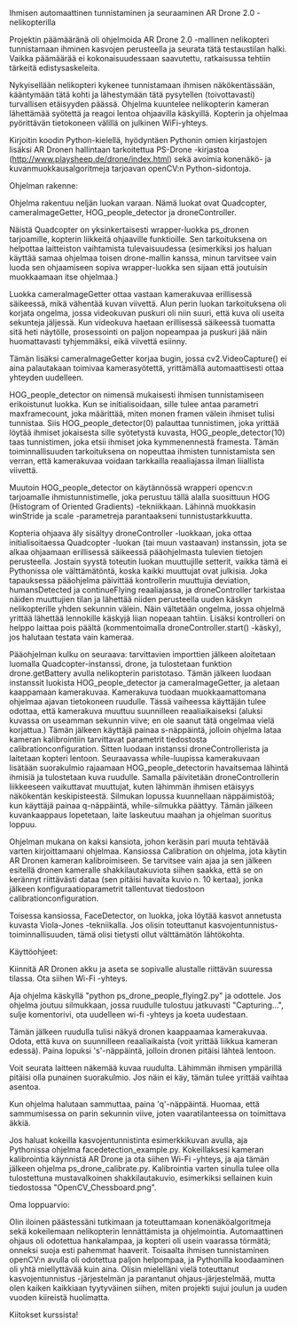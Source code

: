Ihmisen automaattinen tunnistaminen ja seuraaminen AR Drone 2.0 -nelikopterilla


Projektin päämääränä oli ohjelmoida AR Drone 2.0 -mallinen nelikopteri tunnistamaan ihminen kasvojen perusteella ja seurata tätä testaustilan halki. Vaikka päämäärää ei kokonaisuudessaan saavutettu, ratkaisussa tehtiin tärkeitä edistysaskeleita.

Nykyisellään nelikopteri kykenee tunnistamaan ihmisen näkökentässään, kääntymään tätä kohti ja lähestymään tätä pysytellen (toivottavasti) turvallisen etäisyyden päässä. Ohjelma kuuntelee nelikopterin kameran lähettämää syötettä ja reagoi lentoa ohjaavilla käskyillä. Kopterin ja ohjelmaa pyörittävän tietokoneen välillä on julkinen WiFi-yhteys.

Kirjoitin koodin Python-kielellä, hyödyntäen Pythonin omien kirjastojen lisäksi AR Dronen hallintaan tarkoitettua PS-Drone -kirjastoa (http://www.playsheep.de/drone/index.html) sekä avoimia konenäkö- ja kuvanmuokkausalgoritmeja tarjoavan openCV:n Python-sidontoja.


Ohjelman rakenne:

Ohjelma rakentuu neljän luokan varaan. Nämä luokat ovat Quadcopter, cameraImageGetter, HOG_people_detector ja droneController.

Näistä Quadcopter on yksinkertaisesti wrapper-luokka ps_dronen tarjoamille, kopterin liikkeitä ohjaaville funktioille. Sen tarkoituksena on helpottaa laitteiston vaihtamista tulevaisuudessa (esimerkiksi jos haluan käyttää samaa ohjelmaa toisen drone-mallin kanssa, minun tarvitsee vain luoda sen ohjaamiseen sopiva wrapper-luokka sen sijaan että joutuisin muokkaamaan itse ohjelmaa.)

Luokka cameraImageGetter ottaa vastaan kamerakuvaa erillisessä säikeessä, mikä vähentää kuvan viivettä. Alun perin luokan tarkoituksena oli korjata ongelma, jossa videokuvan puskuri oli niin suuri, että kuva oli useita sekunteja jäljessä. Kun videokuva haetaan erillisessä säikeessä tuomatta sitä heti näytölle, prosessointi on paljon nopeampaa ja puskuri jää näin huomattavasti tyhjemmäksi, eikä viivettä esiinny. 

Tämän lisäksi cameraImageGetter korjaa bugin, jossa cv2.VideoCapture() ei aina palautakaan toimivaa kamerasyötettä, yrittämällä automaattisesti ottaa yhteyden uudelleen.

HOG_people_detector on nimensä mukaisesti ihmisen tunnistamiseen erikoistunut luokka. Kun se initialisoidaan, sille tulee antaa parametri maxframecount, joka määrittää, miten monen framen välein ihmiset tulisi tunnistaa. Siis HOG_people_detector(0) palauttaa tunnistimen, joka yrittää löytää ihmiset jokaisesta sille syötetystä kuvasta, HOG_people_detector(10) taas tunnistimen, joka etsii ihmiset joka kymmenennestä framesta. Tämän toiminnallisuuden tarkoituksena on nopeuttaa ihmisten tunnistamista sen verran, että kamerakuvaa voidaan tarkkailla reaaliajassa ilman liiallista viivettä.

Muutoin HOG_people_detector on käytännössä wrapperi opencv:n tarjoamalle ihmistunnistimelle, joka perustuu tällä alalla suosittuun HOG (Histogram of Oriented Gradients) -tekniikkaan. Lähinnä muokkasin winStride ja scale -parametreja parantaakseni tunnistustarkkuutta.

Kopteria ohjaava äly sisältyy droneController -luokkaan, joka ottaa initialisoitaessa Quadcopter -luokan (tai muun vastaavan) instanssin, jota se alkaa ohjaamaan erillisessä säikeessä pääohjelmasta tulevien tietojen perusteella. Jostain syystä toteutin luokan muuttujille setterit, vaikka tämä ei Pythonissa ole välttämätöntä, koska kaikki muuttujat ovat julkisia. Joka tapauksessa pääohjelma päivittää kontrollerin muuttujia deviation, humansDetected ja continueFlying reaaliajassa, ja droneController tarkistaa näiden muuttujien tilan ja lähettää niiden perusteella uuden käskyn nelikopterille yhden sekunnin välein. Näin vältetään ongelma, jossa ohjelmä yrittää lähettää lennokille käskyjä liian nopeaan tahtiin. Lisäksi kontrolleri on helppo laittaa pois päältä (kommentoimalla droneController.start() -käsky), jos halutaan testata vain kameraa.

Pääohjelman kulku on seuraava: tarvittavien importtien jälkeen aloitetaan luomalla Quadcopter-instanssi, drone, ja tulostetaan funktion drone.getBattery avulla nelikopterin paristotaso. Tämän jälkeen luodaan instanssit luokista HOG_people_detector ja cameraImageGetter, ja aletaan kaappamaan kamerakuvaa. Kamerakuva tuodaan muokkaamattomana ohjelmaa ajavan tietokoneen ruudulle. Tässä vaiheessa käyttäjän tulee odottaa, että kamerakuva muuttuu suunnilleen reaaliaikaiseksi (aluksi kuvassa on useamman sekunnin viive; en ole saanut tätä ongelmaa vielä korjattua.) Tämän jälkeen käyttäjä painaa s-näppäintä, jolloin ohjelma lataa kameran kalibrointiin tarvittavat parametrit tiedostosta calibrationconfiguration. Sitten luodaan instanssi droneControllerista ja laitetaan kopteri lentoon. Seuraavassa while-luupissa  kamerakuvaan lisätään suorakulmio rajaamaan HOG_people_detectorin havaitsemaa lähintä ihmisiä ja tulostetaan kuva ruudulle. Samalla päivitetään droneControllerin liikkeeseen vaikuttavat muuttujat, kuten lähimmän ihmisen etäisyys näkökentän keskipisteestä. Silmukan lopussa kuunnellaan näppäimistöä; kun käyttäjä painaa q-näppäintä, while-silmukka päättyy. Tämän jälkeen kuvankaappaus lopetetaan, laite laskeutuu maahan ja ohjelman suoritus loppuu.

Ohjelman mukana on kaksi kansiota, johon keräsin pari muuta tehtävää varten kirjoittamaani ohjelmaa. Kansiossa Calibration on ohjelma, jota käytin AR Dronen kameran kalibroimiseen. Se tarvitsee vain ajaa ja sen jälkeen esitellä dronen kameralle shakkilautakuviota siihen saakka, että se on kerännyt riittävästi dataa (sen pitäisi havaita kuvio n. 10 kertaa), jonka jälkeen konfiguraatioparametrit tallentuvat tiedostoon calibrationconfiguration.

Toisessa kansiossa, FaceDetector, on luokka, joka löytää kasvot annetusta kuvasta Viola-Jones -tekniikalla. Jos olisin toteuttanut kasvojentunnistus-toiminnallisuuden, tämä olisi tietysti ollut välttämätön lähtökohta.

Käyttöohjeet:


Kiinnitä AR Dronen akku ja aseta se sopivalle alustalle riittävän suuressa tilassa. Ota siihen Wi-Fi -yhteys. 

Aja ohjelma käskyllä "python ps_drone_people_flying2.py" ja odottele. Jos ohjelma joutuu silmukkaan, jossa ruudulle tulostuu jatkuvasti "Capturing...", sulje komentorivi, ota uudelleen wi-fi -yhteys ja koeta uudestaan. 

Tämän jälkeen ruudulla tulisi näkyä dronen kaappaamaa kamerakuvaa. Odota, että kuva on suunnilleen reaaliaikaista (voit yrittää liikkua kameran edessä). Paina lopuksi 's'-näppäintä, jolloin dronen pitäisi lähteä lentoon.

Voit seurata laitteen näkemää kuvaa ruudulta. Lähimmän ihmisen ympärillä pitäisi olla punainen suorakulmio. Jos näin ei käy, tämän tulee yrittää vaihtaa asentoa.

Kun ohjelma halutaan sammuttaa, paina 'q'-näppäintä. Huomaa, että sammumisessa on parin sekunnin viive, joten vaaratilanteessa on toimittava äkkiä.

Jos haluat kokeilla kasvojentunnistinta esimerkkikuvan avulla, aja Pythonissa ohjelma facedetection_example.py. Kokeillaksesi kameran kalibrointia käynnistä AR Drone ja ota siihen Wi-Fi -yhteys, ja aja tämän jälkeen ohjelma ps_drone_calibrate.py. Kalibrointia varten sinulla tulee olla tulostettuna mustavalkoinen shakkilautakuvio, esimerkiksi sellainen kuin tiedostossa "OpenCV_Chessboard.png".

Oma loppuarvio:


Olin iloinen päästessäni tutkimaan ja toteuttamaan konenäköalgoritmeja sekä kokeilemaan nelikopterin lennättämista ja ohjelmointia. Automaattinen ohjaus oli odotettua hankalampaa, ja kopteri oli usein vaarassa törmätä; onneksi suoja esti pahemmat haaverit. Toisaalta ihmisen tunnistaminen openCV:n avulla oli odotettua paljon helpompaa, ja Pythonilla koodaaminen oli yhtä miellyttävää kuin aina. Olisin mielelläni vielä toteuttanut kasvojentunnistus -järjestelmän ja parantanut ohjaus-järjestelmää, mutta olen kaiken kaikkiaan tyytyväinen siihen, miten projekti sujui joulun ja uuden vuoden kiireistä huolimatta.

Kiitokset kurssista!
